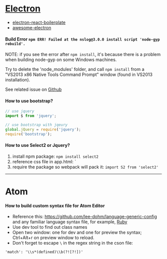# [Electron](http://electron.atom.io/)

- [electron-react-boilerplate](https://github.com/chentsulin/electron-react-boilerplate)
- [awesome-electron](https://github.com/sindresorhus/awesome-electron)

#### Build Error `npm ERR! Failed at the nslog@3.0.0 install script 'node-gyp rebuild'.`
NOTE: if you see the error after `npm install`, it's because there is a problem when building node-gyp on some Windows machines.

Try to delete the 'node_modules' folder, and call `npm install` from a "VS2013 x86 Native Tools Command Prompt" window (found in VS2013 installation).

See related issue on [Github](https://github.com/nodejs/node-gyp/issues/733)




#### How to use bootstrap?
```js
// use jquery
import $ from 'jquery';

// use bootstrap with jqeury
global.jQuery = require('jquery');
require('bootstrap');
```

#### How to use Select2 or Jquery?
1. install npm package: `npm install select2`
2. reference css file in app.html: `<link rel="stylesheet" href="../node_modules/select2/dist/css/select2.min.css" />
3. require the package so webpack will pack it: `import S2 from 'select2'`

---


# Atom
#### How to build custom syntax file for Atom Editor
- Reference this: https://github.com/lee-dohm/language-generic-config
and any familiar language syntax file, for example, [Ruby](https://github.com/atom/language-ruby/blob/master/grammars/ruby.cson)
- Use dev tool to find out class names
- Open two window: one for dev and one for preview the syntax; Ctrl+Alt+r on preview window to reload.
- Don't forget to escape `\` in the regex string in the cson file:
```
'match': '\\s*(defined)\\b(?![?!])'
```
